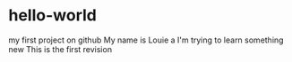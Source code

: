 # hello-world
my first project on github
My name is Louie a
I'm trying to learn something new
This is the first revision

